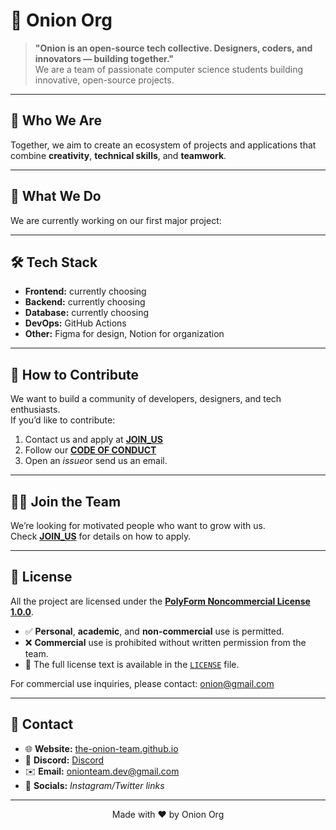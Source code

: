 # 🧅 Onion Org

> **"Onion is an open-source tech collective. Designers, coders, and innovators — building together."**  
> We are a team of passionate computer science students building innovative, open-source projects.

---

## 📌 Who We Are

Together, we aim to create an ecosystem of projects and applications that combine **creativity**, **technical skills**, and **teamwork**.

---

## 🚀 What We Do
We are currently working on our first major project:

---

## 🛠 Tech Stack
- **Frontend:** currently choosing
- **Backend:** currently choosing
- **Database:** currently choosing
- **DevOps:** GitHub Actions
- **Other:** Figma for design, Notion for organization

---

## 🤝 How to Contribute
We want to build a community of developers, designers, and tech enthusiasts.  
If you’d like to contribute:
1. Contact us and apply at **[JOIN_US](JOIN_US.md)**
2. Follow our **[CODE OF CONDUCT](CODE_OF_CONDUCT.md)**
3. Open an *issue*or send us an email.

---

## 🧑‍💻 Join the Team
We’re looking for motivated people who want to grow with us.  
Check **[JOIN_US](JOIN_US.md)** for details on how to apply.

---

## 📜 License

All the project are licensed under the **[PolyForm Noncommercial License 1.0.0](https://polyformproject.org/licenses/noncommercial/1.0.0)**.

- ✅ **Personal**, **academic**, and **non-commercial** use is permitted.
- ❌ **Commercial** use is prohibited without written permission from the team.
- 📄 The full license text is available in the [`LICENSE`](LICENSE) file.

For commercial use inquiries, please contact: onion@gmail.com

---

## 📢 Contact
- 🌐 **Website:** [the-onion-team.github.io](https://the-onion-team.github.io/onion-org.github.io)
- 💬 **Discord:** [Discord](https://discord.gg/EJUkRN4Q)
- ✉️ **Email:** onionteam.dev@gmail.com
- 📸 **Socials:** _Instagram/Twitter links_

---

<p align="center">
  Made with ❤️ by Onion Org
</p>








